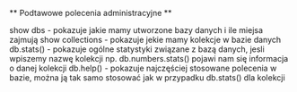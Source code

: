** Podtawowe polecenia administracyjne **

show dbs - pokazuje jakie mamy utworzone bazy danych i ile miejsa zajmują
show collections - pokazuje jekie mamy kolekcje w bazie danych
db.stats() - pokazuje ogólne statystyki związane z bazą danych, jesli wpiszemy nazwę kolekcji np. db.numbers.stats() pojawi nam się informacja o danej kolekcji
db.help() - pokazuje najczęściej stosowane polecenia w bazie, można ją tak samo stosować jak w przypadku db.stats() dla kolekcji
